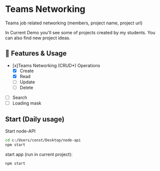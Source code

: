 # Teams Networking

Teams job related networking (members, project name, project url)

In Current Demo you'll see some of projects created by my students. You can also find new project ideas.

## 💠 Features & Usage

- [x]Teams Networking (CRUD\*) Operations
  - [x] Create
  - [x] Read
  - [ ] Update
  - [ ] Delete
- [ ] Search
- [ ] Loading mask

## Start (Daily usage)

Start node-API

```sh
cd c:/Users/const/Desktop/node-api
npm start
```

start app (run in current project):

```sh
npm start
```
